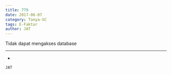 ```yaml
---
title: 779
date: 2017-06-07
category: Tanya-SC
tags: E-Faktur
author: JAT
---
```


Tidak dapat mengakses database

---

-

`JAT`
